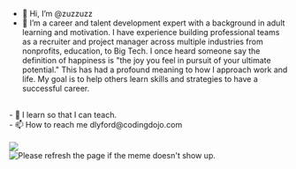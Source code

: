 - 👋 Hi, I’m @zuzzuzz
- 👀 I’m a career and talent development expert with a background in adult learning and motivation.  I have experience building professional teams as a recruiter and project manager across multiple industries from nonprofits, education, to Big Tech. I once heard someone say the definition of happiness is "the joy you feel in pursuit of your ultimate potential." This has had a profound meaning to how I approach work and life. My goal is to help others learn skills and strategies to have a successful career.  
<br/>
- 🌱 I learn so that I can teach. 
<br/>
- 📫 How to reach me dlyford@codingdojo.com 
<br/>
<br/>
<!---
zuzzuzz/zuzzuzz is a ✨ special ✨ repository because its `README.md` (this file) appears on your GitHub profile.
You can click the Preview link to take a look at your changes.
--->

<img src= "https://readme-jokes.vercel.app/api?bgColor=%23073b4c&textColor=%2306d6a0&aColor=%2306d6a0&borderColor=%2306d6a0" /> 
<br/>
<img src='https://random-memer.herokuapp.com/' title="Meme" alt="Please refresh the page if the meme doesn't show up.">
